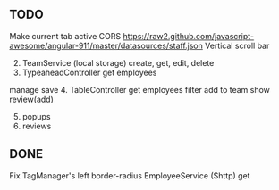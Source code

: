 ## TODO
Make current tab active
CORS https://raw2.github.com/javascript-awesome/angular-911/master/datasources/staff.json
Vertical scroll bar


2. TeamService (local storage) create, get, edit, delete
3. TypeaheadController
  get employees
  <!-- check scope on team block -->
  manage
  save
4. TableController
  get employees
  filter
  add to team
  show review(add)

5. popups
6. reviews



## DONE 
Fix TagManager's left border-radius
EmployeeService ($http) get